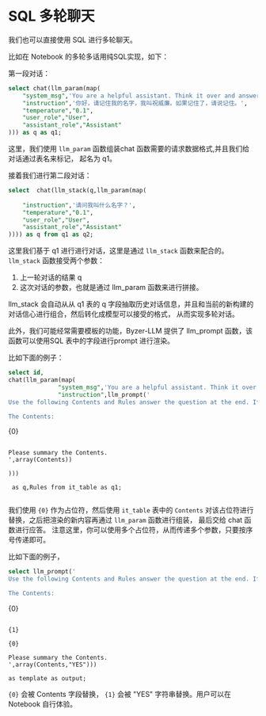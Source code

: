 # SQL 多轮聊天

我们也可以直接使用 SQL 进行多轮聊天。

比如在 Notebook 的多轮多话用纯SQL实现，如下：

第一段对话：

```sql
select chat(llm_param(map(
    "system_msg",'You are a helpful assistant. Think it over and answer the user question correctly.',
    "instruction",'你好，请记住我的名字，我叫祝威廉。如果记住了，请说记住。',
    "temperature","0.1",
    "user_role","User",
    "assistant_role","Assistant"
))) as q as q1;
```

这里，我们使用 `llm_param` 函数组装chat 函数需要的请求数据格式,并且我们给
对话通过表名来标记， 起名为 q1。

接着我们进行第二段对话：

```sql
select  chat(llm_stack(q,llm_param(map(
    
    "instruction",'请问我叫什么名字？',
    "temperature","0.1",
    "user_role","User",
    "assistant_role","Assistant"
)))) as q from q1 as q2;

```

这里我们基于 q1 进行进行对话，这里是通过 `llm_stack`  函数来配合的。 `llm_stack` 函数接受两个参数：

1. 上一轮对话的结果 q
2. 这次对话的参数，也就是通过 llm_param 函数来进行拼接。

llm_stack 会自动从从 q1 表的 q 字段抽取历史对话信息，并且和当前的新构建的对话信心进行组合，然后转化成模型可以接受的格式，
从而实现多轮对话。

此外，我们可能经常需要模板的功能，Byzer-LLM 提供了 llm_prompt 函数，该函数可以使用SQL 表中的字段进行prompt 进行渲染。

比如下面的例子：

```sql
select id,
chat(llm_param(map(
              "system_msg",'You are a helpful assistant. Think it over and answer the user question correctly.',
              "instruction",llm_prompt('
Use the following Contents and Rules answer the question at the end. If you do not know the answer, just say that you do not know, do not try to make up an answer.

The Contents:

```
{0}
```

Please summary the Contents.
',array(Contents))

)))

 as q,Rules from it_table as q1;
 
```

我们使用 `{0}` 作为占位符，然后使用 `it_table` 表中的 `Contents` 对该占位符进行替换，之后把渲染的新内容再通过 `llm_param` 函数进行组装，
最后交给 chat 函数进行应答。 注意这里，你可以使用多个占位符，从而传递多个参数，只要按序号传递即可。


比如下面的例子，

```sql
select llm_prompt('
Use the following Contents and Rules answer the question at the end. If you do not know the answer, just say that you do not know, do not try to make up an answer.

The Contents:

```
{0}
```

{1}

{0}

Please summary the Contents.
',array(Contents,"YES")))

as template as output;
```

`{0}` 会被 Contents 字段替换， `{1}` 会被 "YES" 字符串替换。用户可以在Notebook 自行体验。

